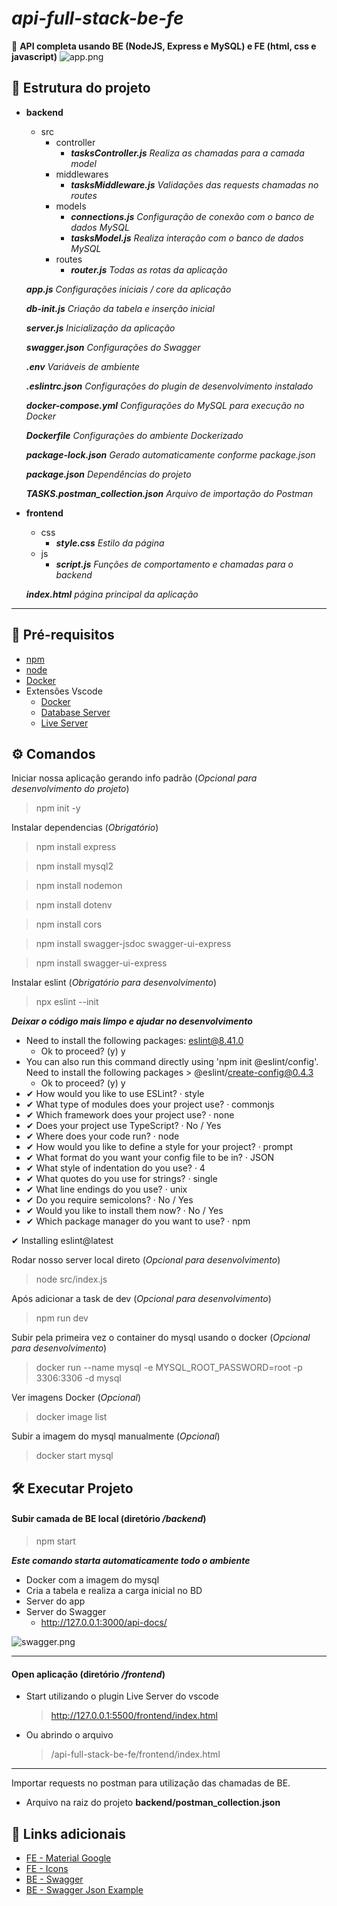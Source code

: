 # *api-full-stack-be-fe*
🎯 **API completa usando BE (NodeJS, Express e MySQL) e FE (html, css e javascript)**
![app.png](frontend/app.png)

## 📁 Estrutura do projeto

- **backend**
    - src
        - controller
            * ***tasksController.js***  *Realiza as chamadas para a camada model*
        - middlewares
            * ***tasksMiddleware.js*** *Validações das requests chamadas no routes*
        - models
            * ***connections.js*** *Configuração de conexão com o banco de dados MySQL*
            * ***tasksModel.js*** *Realiza interação com o banco de dados MySQL*
        - routes
            * ***router.js*** *Todas as rotas da aplicação*
    
    ***app.js*** *Configurações iniciais / core da aplicação*
    
    ***db-init.js*** *Criação da tabela e inserção inicial*
    
    ***server.js*** *Inicialização da aplicação*
    
    ***swagger.json*** *Configurações do Swagger*
    
    ***.env*** *Variáveis de ambiente*
    
    ***.eslintrc.json*** *Configurações do plugin de desenvolvimento instalado*
    
    ***docker-compose.yml*** *Configurações do MySQL para execução no Docker*
    
    ***Dockerfile*** *Configurações do ambiente Dockerizado*
    
    ***package-lock.json*** *Gerado automaticamente conforme package.json*
    
    ***package.json*** *Dependências do projeto*
    
    ***TASKS.postman_collection.json*** *Arquivo de importação do Postman*

- **frontend**
    - css
        * ***style.css*** *Estilo da página*
    - js
        * ***script.js*** *Funções de comportamento e chamadas para o backend*

    ***index.html*** *página principal da aplicação*

----


## 🔨 Pré-requisitos

-   [npm](https://docs.npmjs.com/downloading-and-installing-node-js-and-npm)
-   [node](https://nodejs.org/en/download)
-   [Docker](https://docs.docker.com/engine/)
-   Extensões Vscode
    -   [Docker](https://marketplace.visualstudio.com/items?itemName=ms-azuretools.vscode-docker)
    -   [Database Server](https://marketplace.visualstudio.com/items?itemName=cweijan.vscode-database-client2)
    -   [Live Server](https://github.com/ritwickdey/vscode-live-server-plus-plus)

## ⚙ Comandos

Iniciar nossa aplicação gerando info padrão (_Opcional para desenvolvimento do projeto_)

> npm init -y

Instalar dependencias (_Obrigatório_)

> npm install express

> npm install mysql2

> npm install nodemon

> npm install dotenv

> npm install cors

> npm install swagger-jsdoc swagger-ui-express

> npm install swagger-ui-express

Instalar eslint (_Obrigatório para desenvolvimento_)

> npx eslint --init

**_Deixar o código mais limpo e ajudar no desenvolvimento_**

-   Need to install the following packages: eslint@8.41.0
    -   Ok to proceed? (y) y
-   You can also run this command directly using 'npm init @eslint/config'. Need to install the following packages > @eslint/create-config@0.4.3
    -   Ok to proceed? (y) y
-   ✔ How would you like to use ESLint? · style
-   ✔ What type of modules does your project use? · commonjs
-   ✔ Which framework does your project use? · none
-   ✔ Does your project use TypeScript? · No / Yes
-   ✔ Where does your code run? · node
-   ✔ How would you like to define a style for your project? · prompt
-   ✔ What format do you want your config file to be in? · JSON
-   ✔ What style of indentation do you use? · 4
-   ✔ What quotes do you use for strings? · single
-   ✔ What line endings do you use? · unix
-   ✔ Do you require semicolons? · No / Yes
-   ✔ Would you like to install them now? · No / Yes
-   ✔ Which package manager do you want to use? · npm

✔ Installing eslint@latest

Rodar nosso server local direto (_Opcional para desenvolvimento_)

> node src/index.js

Após adicionar a task de dev (_Opcional para desenvolvimento_)

> npm run dev

Subir pela primeira vez o container do mysql usando o docker (_Opcional para desenvolvimento_)

> docker run --name mysql -e MYSQL_ROOT_PASSWORD=root -p 3306:3306 -d mysql

Ver imagens Docker (_Opcional_)

> docker image list

Subir a imagem do mysql manualmente (_Opcional_)

> docker start mysql



## 🛠️ Executar Projeto

#### Subir camada de BE local (diretório _/backend_)

> npm start

**_Este comando starta automaticamente todo o ambiente_**

-   Docker com a imagem do mysql
-   Cria a tabela e realiza a carga inicial no BD
-   Server do app
-   Server do Swagger
    -   http://127.0.0.1:3000/api-docs/

![swagger.png](backend//swagger.png)

---

#### **Open aplicação (diretório _/frontend_)**

-   Start utilizando o plugin Live Server do vscode
    > http://127.0.0.1:5500/frontend/index.html
-   Ou abrindo o arquivo
    > /api-full-stack-be-fe/frontend/index.html

---

Importar requests no postman para utilização das chamadas de BE.

-   Arquivo na raiz do projeto **backend/postman_collection.json**

## 🔗 Links adicionais

-   [FE - Material Google](https://fonts.google.com/icons)
-   [FE - Icons](https://ionic.io/ionicons)
-   [BE - Swagger](https://swagger.io/specification/)
-   [BE - Swagger Json Example](https://petstore.swagger.io/v2/swagger.json)
